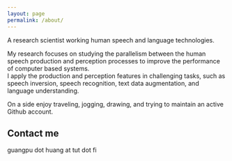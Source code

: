 ```yaml
---
layout: page
permalink: /about/
---
```


A research scientist working human speech and language technologies.

My research focuses on studying the parallelism between the human speech production and perception processes to improve the performance of computer based systems.  
I apply the production and perception features in challenging tasks, such as speech inversion, speech recognition, text data augmentation, and language understanding.

On a side enjoy traveling, jogging, drawing, and trying to maintain an active Github account.

## Contact me
guangpu dot huang at tut dot fi
